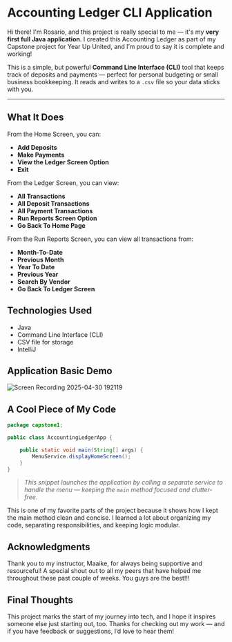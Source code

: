 # Accounting Ledger CLI Application 

Hi there! I'm Rosario, and this project is really special to me — it's my **very first full Java application**. I created this Accounting Ledger as part of my Capstone project for Year Up United, and I’m proud to say it is complete and working!

This is a simple, but powerful **Command Line Interface (CLI)** tool that keeps track of deposits and payments — perfect for personal budgeting or small business bookkeeping. It reads and writes to a `.csv` file so your data sticks with you.

---

## What It Does

From the Home Screen, you can:

- **Add Deposits** 
- **Make Payments**
- **View the Ledger Screen Option** 
- **Exit** 

From the Ledger Screen, you can view:
- **All Transactions** 
- **All Deposit Transactions**
- **All Payment Transactions**
- **Run Reports Screen Option** 
- **Go Back To Home Page**

From the Run Reports Screen, you can view all transactions from:
- **Month-To-Date**
- **Previous Month**
- **Year To Date**
- **Previous Year**
- **Search By Vendor**
- **Go Back To Ledger Screen**

## Technologies Used
- Java
- Command Line Interface (CLI)
- CSV file for storage
- IntelliJ

## Application Basic Demo

![Screen Recording 2025-04-30 192119](https://github.com/user-attachments/assets/e9c765d9-d463-4a54-9af3-02aeb38b9838)


## A Cool Piece of My Code

```java
package capstone1;

public class AccountingLedgerApp {

    public static void main(String[] args) {
        MenuService.displayHomeScreen();
    }
}
```
>*This snippet launches the application by calling a separate service to handle the menu — keeping the `main` method focused and clutter-free.*
> 
This is one of my favorite parts of the project because it shows how I kept the main method clean and concise. I learned a lot about organizing my code, separating responsibilities, and keeping logic modular.

## Acknowledgments
Thank you to my instructor, Maaike, for always being supportive and resourceful! A special shout out to all my peers that have helped me throughout these past couple of weeks. You guys are the best!!!

## Final Thoughts
This project marks the start of my journey into tech, and I hope it inspires someone else just starting out, too. Thanks for checking out my work — and if you have feedback or suggestions, I’d love to hear them!
